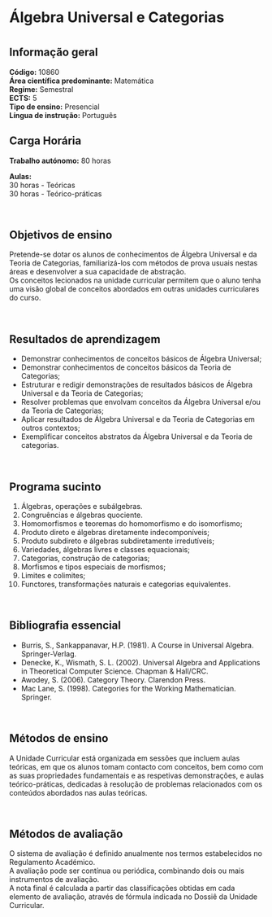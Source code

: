 # Álgebra Universal e Categorias
#

## Informação geral
**Código:** 10860
<br>**Área científica predominante:** Matemática
<br>**Regime:** Semestral
<br>**ECTS:** 5
<br>**Tipo de ensino:** Presencial
<br>**Língua de instrução:** Português

## Carga Horária
**Trabalho autónomo:** 80  horas

**Aulas:**
<br>30  horas  -  Teóricas
<br>30  horas  -  Teórico-práticas

<br>

## Objetivos de ensino
Pretende-se dotar os alunos de conhecimentos de Álgebra Universal e da Teoria de Categorias, familiarizá-los com métodos de prova usuais nestas áreas e desenvolver a sua capacidade de abstração.
<br>Os conceitos lecionados na unidade curricular permitem que o aluno tenha uma visão global de conceitos abordados em outras unidades curriculares do curso.

<br>

## Resultados de aprendizagem
- Demonstrar conhecimentos de conceitos básicos de Álgebra Universal;
- Demonstrar conhecimentos de conceitos básicos da Teoria de Categorias;
- Estruturar e redigir demonstrações de resultados básicos de Álgebra Universal e da Teoria de Categorias;
- Resolver problemas que envolvam conceitos da Álgebra Universal e/ou da Teoria de Categorias;
- Aplicar resultados de Álgebra Universal e da Teoria de Categorias em outros contextos;
- Exemplificar conceitos abstratos da Álgebra Universal e da Teoria de categorias.

<br>

## Programa sucinto
1. Álgebras, operações e subálgebras.
2. Congruências e álgebras quociente.
3. Homomorfismos e teoremas do homomorfismo e do isomorfismo;
4. Produto direto e álgebras diretamente indecomponíveis;
5. Produto subdireto e álgebras subdiretamente irredutíveis;
6. Variedades, álgebras livres e classes equacionais;
7. Categorias, construção de categorias;
8. Morfismos e tipos especiais de morfismos;
9. Limites e colimites;
10. Functores, transformações naturais e categorias equivalentes.

<br>

## Bibliografia essencial
* Burris, S., Sankappanavar, H.P. (1981). A Course in Universal Algebra. Springer-Verlag.
* Denecke, K., Wismath, S. L. (2002). Universal Algebra and Applications in Theoretical Computer Science. Chapman & Hall/CRC.
* Awodey, S. (2006). Category Theory. Clarendon Press.
* Mac Lane, S. (1998). Categories for the Working Mathematician. Springer.

<br>

## Métodos de ensino
A Unidade Curricular está organizada em sessões que incluem aulas teóricas, em que os alunos tomam contacto com conceitos, bem como com as suas propriedades fundamentais e as respetivas demonstrações, e aulas teórico-práticas, dedicadas à resolução de problemas relacionados com os conteúdos abordados nas aulas teóricas.

<br>

## Métodos de avaliação
O sistema de avaliação é definido anualmente nos termos estabelecidos no Regulamento Académico.
<br>A avaliação pode ser contínua ou periódica, combinando dois ou mais instrumentos de avaliação.
<br>A nota final é calculada a partir das classificações obtidas em cada elemento de avaliação, através de fórmula indicada no Dossiê da Unidade Curricular.
